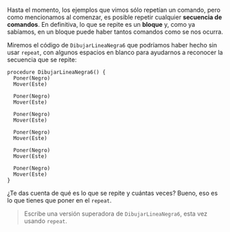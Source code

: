Hasta el momento, los ejemplos que vimos sólo repetían un comando, pero como mencionamos al comenzar, es posible repetir cualquier **secuencia de comandos**. En definitiva, lo que se repite es un **bloque** y, como ya sabíamos, en un bloque puede haber tantos comandos como se nos ocurra.

Miremos el código de `DibujarLineaNegra6` que podríamos haber hecho sin usar `repeat`, con algunos espacios en blanco para ayudarnos a reconocer la secuencia que se repite:

```gobstones
procedure DibujarLineaNegra6() {
  Poner(Negro)
  Mover(Este)

  Poner(Negro)
  Mover(Este)

  Poner(Negro)
  Mover(Este)

  Poner(Negro)
  Mover(Este)

  Poner(Negro)
  Mover(Este)  

  Poner(Negro)
  Mover(Este)  
}
```

¿Te das cuenta de qué es lo que se repite y cuántas veces? Bueno, eso es lo que tienes que poner en el `repeat`.

> Escribe una versión superadora de `DibujarLineaNegra6`, esta vez usando `repeat`.